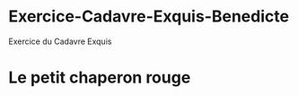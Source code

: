# Exercice-Cadavre-Exquis-Benedicte
Exercice du Cadavre Exquis

Le petit chaperon rouge
=======================
